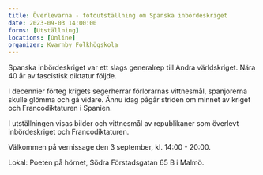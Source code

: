 ```yaml
---
title: Överlevarna - fotoutställning om Spanska inbördeskriget
date: 2023-09-03 14:00:00
forms: [Utställning]
locations: [Online]
organizer: Kvarnby Folkhögskola
---
```

Spanska inbördeskriget var ett slags generalrep till Andra världskriget. Nära 40 år av fascistisk diktatur följde.

I decennier förteg krigets segerherrar förlorarnas vittnesmål, spanjorerna skulle glömma och gå vidare. Ännu idag pågår striden om minnet av kriget och Francodiktaturen i Spanien.  

I utställningen visas bilder och vittnesmål av republikaner som överlevt inbördeskriget och Francodiktaturen. 

Välkommen på vernissage den 3 september, kl. 14:00 - 20:00.

Lokal: Poeten på hörnet, Södra Förstadsgatan 65 B i Malmö.